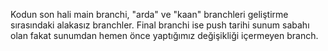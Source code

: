 Kodun son hali main branchi, "arda" ve "kaan" branchleri geliştirme sırasındaki alakasız branchler. Final branchi ise push tarihi sunum sabahı olan fakat sunumdan hemen önce yaptığımız değişikliği içermeyen branch.
